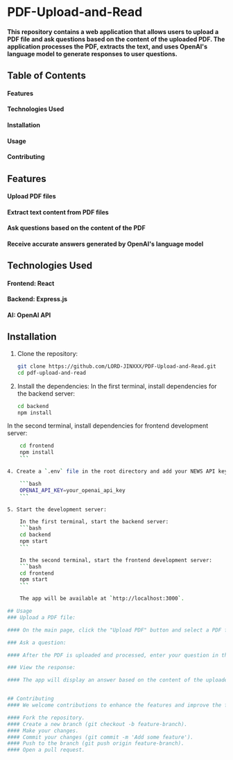 # PDF-Upload-and-Read
#### This repository contains a web application that allows users to upload a PDF file and ask questions based on the content of the uploaded PDF. The application processes the PDF, extracts the text, and uses OpenAI's language model to generate responses to user questions.

## Table of Contents
#### Features
#### Technologies Used
#### Installation
#### Usage
#### Contributing

## Features
#### Upload PDF files
#### Extract text content from PDF files
#### Ask questions based on the content of the PDF
#### Receive accurate answers generated by OpenAI's language model

## Technologies Used
#### Frontend: React
#### Backend: Express.js
#### AI: OpenAI API

## Installation

1. Clone the repository:

    ```bash
    git clone https://github.com/LORD-JINXXX/PDF-Upload-and-Read.git
    cd pdf-upload-and-read
    ```

2. Install the dependencies:
In the first terminal, install dependencies for the backend server:

    ```bash
    cd backend
    npm install
    ```
In the second terminal, install dependencies for frontend development server:

```bash
    cd frontend
    npm install
    ```

4. Create a `.env` file in the root directory and add your NEWS API key:

    ```bash
    OPENAI_API_KEY=your_openai_api_key
    ```

5. Start the development server:

    In the first terminal, start the backend server:
    ```bash
    cd backend
    npm start
    ```

    In the second terminal, start the frontend development server:
    ```bash
    cd frontend
    npm start
    ```

    The app will be available at `http://localhost:3000`.

## Usage
### Upload a PDF file:

#### On the main page, click the "Upload PDF" button and select a PDF file from your device.

### Ask a question:

#### After the PDF is uploaded and processed, enter your question in the input box and press "Submit".

### View the response:

#### The app will display an answer based on the content of the uploaded PDF.


## Contributing
#### We welcome contributions to enhance the features and improve the functionality of this app. To contribute, please follow these steps:

#### Fork the repository.
#### Create a new branch (git checkout -b feature-branch).
#### Make your changes.
#### Commit your changes (git commit -m 'Add some feature').
#### Push to the branch (git push origin feature-branch).
#### Open a pull request.
